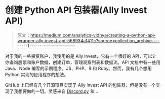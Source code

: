 # 创建 Python API 包装器(Ally Invest API)

> 原文：<https://medium.com/analytics-vidhya/creating-a-python-api-wrapper-ally-invest-api-568934a1411c?source=collection_archive---------1----------------------->

对于我的一些投资账户，我使用的是 Ally Invest，它有一个很好的 API，可以让你查询股票和账户数据，创建订单，管理观察列表和数据流。API 文档中有一些用 Java、Node 编写的示例程序。JS、PHP、R 和 Ruby。然而，我有几个想用 Python 实现的应用程序的想法。

GitHub 上已经有几个开源项目实现了 Ally Invest API 的包装器，但是没有一个实现了我想要做的一切。灵感来自 [Discord.py](https://github.com/Rapptz/discord.py) 和…